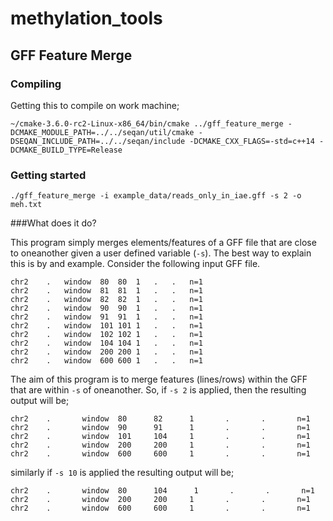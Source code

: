 # methylation_tools

## GFF Feature Merge

### Compiling

Getting this to compile on work machine;

```
~/cmake-3.6.0-rc2-Linux-x86_64/bin/cmake ../gff_feature_merge -DCMAKE_MODULE_PATH=../../seqan/util/cmake -DSEQAN_INCLUDE_PATH=../../seqan/include -DCMAKE_CXX_FLAGS=-std=c++14 -DCMAKE_BUILD_TYPE=Release
```

### Getting started

```
./gff_feature_merge -i example_data/reads_only_in_iae.gff -s 2 -o meh.txt 
```

###What does it do?

This program simply merges elements/features of a GFF file that are close to oneanother given a user defined variable (`-s`). The best way to explain this is by and example. Consider the following input GFF file.

```
chr2	.	window	80	80	1	.	.	n=1
chr2	.	window	81	81	1	.	.	n=1
chr2	.	window	82	82	1	.	.	n=1
chr2	.	window	90	90	1	.	.	n=1
chr2	.	window	91	91	1	.	.	n=1
chr2	.	window	101	101	1	.	.	n=1
chr2	.	window	102	102	1	.	.	n=1
chr2	.	window	104	104	1	.	.	n=1
chr2	.	window	200	200	1	.	.	n=1
chr2	.	window	600	600	1	.	.	n=1
```

The aim of this program is to merge features (lines/rows) within the GFF that are within `-s` of oneanother. So, if `-s 2` is applied, then the resulting output will be;

```
chr2    .       window  80      82      1       .       .       n=1
chr2    .       window  90      91      1       .       .       n=1
chr2    .       window  101     104     1       .       .       n=1
chr2    .       window  200     200     1       .       .       n=1
chr2    .       window  600     600     1       .       .       n=1
```

similarly if `-s 10` is applied the resulting output will be;

```
chr2    .       window  80      104      1       .       .       n=1
chr2    .       window  200     200     1       .       .       n=1
chr2    .       window  600     600     1       .       .       n=1
```

